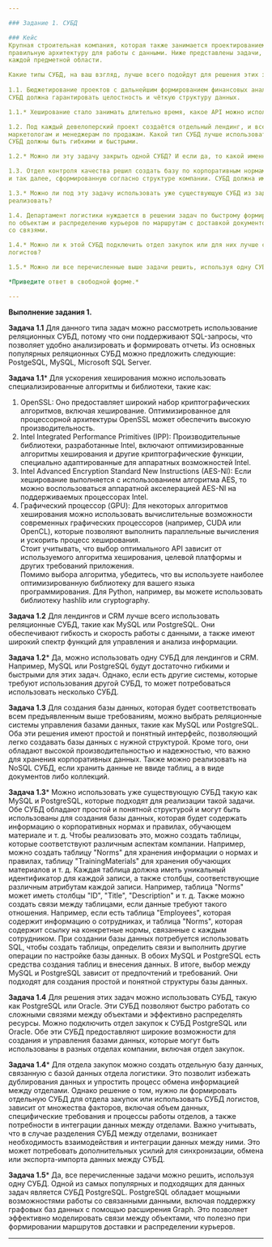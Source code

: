```yaml
---

### Задание 1. СУБД

### Кейс
Крупная строительная компания, которая также занимается проектированием и девелопментом, решила создать 
правильную архитектуру для работы с данными. Ниже представлены задачи, которые необходимо решить для
каждой предметной области. 

Какие типы СУБД, на ваш взгляд, лучше всего подойдут для решения этих задач и почему? 
 
1.1. Бюджетирование проектов с дальнейшим формированием финансовых аналитических отчётов и прогнозирования рисков.
СУБД должна гарантировать целостность и чёткую структуру данных.

1.1.* Хеширование стало занимать длительно время, какое API можно использовать для ускорения работы? 

1.2. Под каждый девелоперский проект создаётся отдельный лендинг, и все данные по лидам стекаются в CRM к 
маркетологам и менеджерам по продажам. Какой тип СУБД лучше использовать для лендингов и для CRM? 
СУБД должны быть гибкими и быстрыми.

1.2.* Можно ли эту задачу закрыть одной СУБД? И если да, то какой именно СУБД и какой реализацией?

1.3. Отдел контроля качества решил создать базу по корпоративным нормам и правилам, обучающему материалу 
и так далее, сформированную согласно структуре компании. СУБД должна иметь простую и понятную структуру.

1.3.* Можно ли под эту задачу использовать уже существующую СУБД из задач выше и если да, то как лучше это 
реализовать?

1.4. Департамент логистики нуждается в решении задач по быстрому формированию маршрутов доставки материалов 
по объектам и распределению курьеров по маршрутам с доставкой документов. СУБД должна уметь быстро работать
со связями.

1.4.* Можно ли к этой СУБД подключить отдел закупок или для них лучше сформировать свою СУБД в связке с СУБД 
логистов?

1.5.* Можно ли все перечисленные выше задачи решить, используя одну СУБД? Если да, то какую именно?

*Приведите ответ в свободной форме.*

---
```


**Выполнение задания 1.**

**Задача 1.1**  Для данного типа задач можно рассмотреть использование реляционных СУБД, потому что они поддерживают SQL-запросы, что позволяет удобно анализировать и формировать отчеты. 
 Из основных популярных реляционных СУБД можно предложить следующие: PostgeSQL, MySQL, Microsoft SQL Server.
 
**Задача 1.1*** Для ускорения хеширования можно использовать специализированные алгоритмы и библиотеки, такие как:
1. OpenSSL: Оно предоставляет широкий набор криптографических алгоритмов, включая хеширование. Оптимизированное для процессорной архитектуры OpenSSL может обеспечить высокую производительность.  
2. Intel Integrated Performance Primitives (IPP): Производительные библиотеки, разработанные Intel, включают оптимизированные алгоритмы хеширования и другие криптографические функции, специально адаптированные для аппаратных возможностей Intel.  
3. Intel Advanced Encryption Standard New Instructions (AES-NI): Если хеширование выполняется с использованием алгоритма AES, то можно воспользоваться аппаратной акселерацией AES-NI на поддерживаемых процессорах Intel.  
4. Графический процессор (GPU): Для некоторых алгоритмов хеширования можно использовать вычислительные возможности современных графических процессоров (например, CUDA или OpenCL), которые позволяют выполнить параллельные вычисления и ускорить процесс хеширования.    
Стоит учитывать, что выбор оптимального API зависит от используемого алгоритма хеширования, целевой платформы и других требований приложения.  
Помимо выбора алгоритма, убедитесь, что вы используете наиболее оптимизированную библиотеку для вашего языка программирования. Для Python, например, вы можете использовать библиотеку hashlib или cryptography.  
 
**Задача 1.2** Для лендингов и CRM лучше всего использовать реляционные СУБД, такие как MySQL или PostgreSQL. Они обеспечивают гибкость и скорость работы с данными, а также имеют широкий спектр функций для управления и анализа информации.

**Задача 1.2*** Да, можно использовать одну СУБД для лендингов и CRM. Например, MySQL или PostgreSQL будут достаточно гибкими и быстрыми для этих задач. Однако, если есть другие системы, которые требуют использования другой СУБД, то может потребоваться использовать несколько СУБД.

**Задача 1.3** Для создания базы данных, которая будет соответствовать всем предъявленным выше требованиям, можно выбрать реляционные системы управления базами данных, такие как MySQL или PostgreSQL. Оба эти решения имеют простой и понятный интерфейс, позволяющий легко создавать базы данных с нужной структурой. Кроме того, они обладают высокой производительностью и надежностью, что важно для хранения корпоративных данных. Также можно реализовать на NoSQL СУБД, если хранить данные не ввиде таблиц, а в виде документов либо коллекций.

**Задача 1.3*** Можно использовать уже существующую СУБД такую как MySQL и PostgreSQL, которые подходят для реализации такой задачи. 
Обе СУБД обладают простой и понятной структурой и могут быть использованы для создания базы данных, которая будет содержать информацию о корпоративных нормах и правилах, обучающем материале и т. д.
Чтобы реализовать это, можно создать таблицы, которые соответствуют различным аспектам компании. Например, можно создать таблицу "Norms" для хранения информации о нормах и правилах, таблицу "TrainingMaterials" для хранения обучающих материалов и т. д. 
Каждая таблица должна иметь уникальный идентификатор для каждой записи, а также столбцы, соответствующие различным атрибутам каждой записи. Например, таблица "Norms" может иметь столбцы "ID", "Title", "Description" и т. д.
Также можно создать связи между таблицами, если данные требуют такого отношения. Например, если есть таблица "Employees", которая содержит информацию о сотрудниках, и таблица "Norms", которая содержит ссылку на конкретные нормы, связанные с каждым сотрудником.
При создании базы данных потребуется использовать SQL, чтобы создать таблицы, определить связи и выполнить другие операции по настройке базы данных. В обоих MySQL и PostgreSQL есть средства создания таблиц и внесения данных.
В итоге, выбор между MySQL и PostgreSQL зависит от предпочтений и требований. Они подходят для создания простой и понятной структуры базы данных.

**Задача 1.4** Для решения этих задач можно использовать СУБД, такую как PostgreSQL или Oracle. Эти СУБД позволяют быстро работать со сложными связями между объектами и эффективно распределять ресурсы. Можно подключить отдел закупок к СУБД PostgreSQL или Oracle. Обе эти СУБД предоставляют широкие возможности для создания и управления базами данных, которые могут быть использованы в разных отделах компании, включая отдел закупок. 


**Задача 1.4*** Для отдела закупок можно создать отдельную базу данных, связанную с базой данных отдела логистики. Это позволит избежать дублирования данных и упростить процесс обмена информацией между отделами. Однако решение о том, нужно ли формировать отдельную СУБД для отдела закупок или использовать СУБД логистов, зависит от множества факторов, включая объем данных, специфические требования и процессы работы отделов, а также потребности в интеграции данных между отделами. Важно учитывать, что в случае разделения СУБД между отделами, возникает необходимость взаимодействия и интеграции данных между ними. Это может потребовать дополнительных усилий для синхронизации, обмена или экспорта-импорта данных между СУБД.


**Задача 1.5*** Да, все перечисленные задачи можно решить, используя одну СУБД. Одной из самых популярных и подходящих для данных задач является СУБД PostgreSQL. PostgreSQL обладает мощными возможностями работы со связанными данными, включая поддержку графовых баз данных с помощью расширения Graph. Это позволяет эффективно моделировать связи между объектами, что полезно при формировании маршрутов доставки и распределении курьеров.

---
